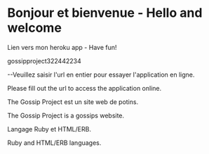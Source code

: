 # Bonjour et bienvenue - Hello and welcome
Lien vers mon heroku app - Have fun!

gossipproject322442234

--Veuillez saisir l'url en entier pour essayer l'application en ligne.

Please fill out the url to access the application online.

The Gossip Project est un site web de potins.

The Gossip Project is a gossips website.

Langage Ruby et HTML/ERB.

Ruby and HTML/ERB languages.

